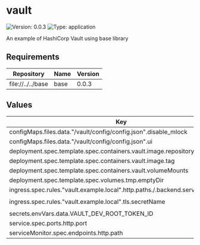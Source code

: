 # vault

![Version: 0.0.3](https://img.shields.io/badge/Version-0.0.3-informational?style=flat-square) ![Type: application](https://img.shields.io/badge/Type-application-informational?style=flat-square)

An example of HashiCorp Vault using base library

## Requirements

| Repository | Name | Version |
|------------|------|---------|
| file://../../base | base | 0.0.3 |

## Values

| Key | Type | Default | Description |
|-----|------|---------|-------------|
| configMaps.files.data."/vault/config/config.json".disable_mlock | bool | `true` |  |
| configMaps.files.data."/vault/config/config.json".ui | bool | `true` |  |
| deployment.spec.template.spec.containers.vault.image.repository | string | `"hashicorp/vault"` |  |
| deployment.spec.template.spec.containers.vault.image.tag | string | `"1.20.2"` |  |
| deployment.spec.template.spec.containers.vault.volumeMounts | string | `nil` |  |
| deployment.spec.template.spec.volumes.tmp.emptyDir | object | `{}` |  |
| ingress.spec.rules."vault.example.local".http.paths./.backend.service.port.name | string | `"http"` |  |
| ingress.spec.rules."vault.example.local".tls.secretName | string | `"vault-tls-secret"` |  |
| secrets.envVars.data.VAULT_DEV_ROOT_TOKEN_ID | string | `"root"` |  |
| service.spec.ports.http.port | int | `8200` |  |
| serviceMonitor.spec.endpoints.http.path | string | `"/sys/metrics"` |  |

